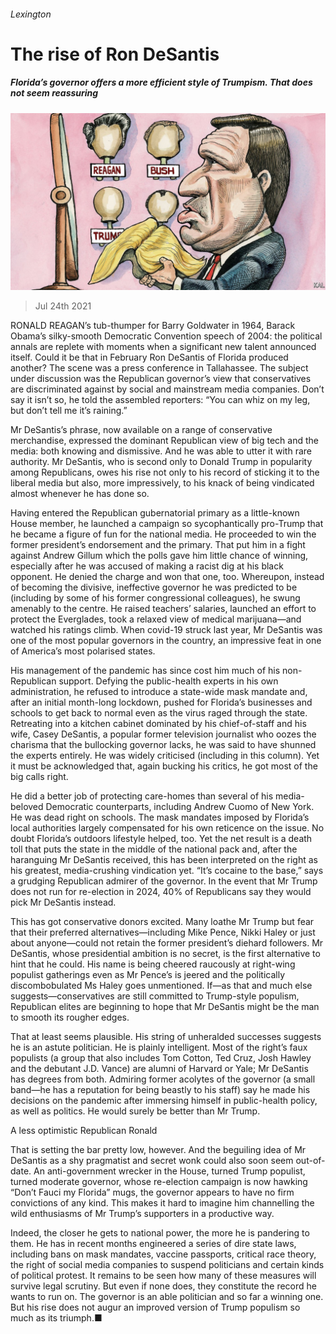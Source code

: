 ###### Lexington

# The rise of Ron DeSantis 

##### Florida’s governor offers a more efficient style of Trumpism. That does not seem reassuring 

![image](images/20210724_USD000_0.jpg) 

> Jul 24th 2021 

RONALD REAGAN’s tub-thumper for Barry Goldwater in 1964, Barack Obama’s silky-smooth Democratic Convention speech of 2004: the political annals are replete with moments when a significant new talent announced itself. Could it be that in February Ron DeSantis of Florida produced another? The scene was a press conference in Tallahassee. The subject under discussion was the Republican governor’s view that conservatives are discriminated against by social and mainstream media companies. Don’t say it isn’t so, he told the assembled reporters: “You can whiz on my leg, but don’t tell me it’s raining.”

Mr DeSantis’s phrase, now available on a range of conservative merchandise, expressed the dominant Republican view of big tech and the media: both knowing and dismissive. And he was able to utter it with rare authority. Mr DeSantis, who is second only to Donald Trump in popularity among Republicans, owes his rise not only to his record of sticking it to the liberal media but also, more impressively, to his knack of being vindicated almost whenever he has done so.


Having entered the Republican gubernatorial primary as a little-known House member, he launched a campaign so sycophantically pro-Trump that he became a figure of fun for the national media. He proceeded to win the former president’s endorsement and the primary. That put him in a fight against Andrew Gillum which the polls gave him little chance of winning, especially after he was accused of making a racist dig at his black opponent. He denied the charge and won that one, too. Whereupon, instead of becoming the divisive, ineffective governor he was predicted to be (including by some of his former congressional colleagues), he swung amenably to the centre. He raised teachers’ salaries, launched an effort to protect the Everglades, took a relaxed view of medical marijuana—and watched his ratings climb. When covid-19 struck last year, Mr DeSantis was one of the most popular governors in the country, an impressive feat in one of America’s most polarised states.

His management of the pandemic has since cost him much of his non-Republican support. Defying the public-health experts in his own administration, he refused to introduce a state-wide mask mandate and, after an initial month-long lockdown, pushed for Florida’s businesses and schools to get back to normal even as the virus raged through the state. Retreating into a kitchen cabinet dominated by his chief-of-staff and his wife, Casey DeSantis, a popular former television journalist who oozes the charisma that the bullocking governor lacks, he was said to have shunned the experts entirely. He was widely criticised (including in this column). Yet it must be acknowledged that, again bucking his critics, he got most of the big calls right.

He did a better job of protecting care-homes than several of his media-beloved Democratic counterparts, including Andrew Cuomo of New York. He was dead right on schools. The mask mandates imposed by Florida’s local authorities largely compensated for his own reticence on the issue. No doubt Florida’s outdoors lifestyle helped, too. Yet the net result is a death toll that puts the state in the middle of the national pack and, after the haranguing Mr DeSantis received, this has been interpreted on the right as his greatest, media-crushing vindication yet. “It’s cocaine to the base,” says a grudging Republican admirer of the governor. In the event that Mr Trump does not run for re-election in 2024, 40% of Republicans say they would pick Mr DeSantis instead.

This has got conservative donors excited. Many loathe Mr Trump but fear that their preferred alternatives—including Mike Pence, Nikki Haley or just about anyone—could not retain the former president’s diehard followers. Mr DeSantis, whose presidential ambition is no secret, is the first alternative to hint that he could. His name is being cheered raucously at right-wing populist gatherings even as Mr Pence’s is jeered and the politically discombobulated Ms Haley goes unmentioned. If—as that and much else suggests—conservatives are still committed to Trump-style populism, Republican elites are beginning to hope that Mr DeSantis might be the man to smooth its rougher edges.

That at least seems plausible. His string of unheralded successes suggests he is an astute politician. He is plainly intelligent. Most of the right’s faux populists (a group that also includes Tom Cotton, Ted Cruz, Josh Hawley and the debutant J.D. Vance) are alumni of Harvard or Yale; Mr DeSantis has degrees from both. Admiring former acolytes of the governor (a small band—he has a reputation for being beastly to his staff) say he made his decisions on the pandemic after immersing himself in public-health policy, as well as politics. He would surely be better than Mr Trump.

A less optimistic Republican Ronald

That is setting the bar pretty low, however. And the beguiling idea of Mr DeSantis as a shy pragmatist and secret wonk could also soon seem out-of-date. An anti-government wrecker in the House, turned Trump populist, turned moderate governor, whose re-election campaign is now hawking “Don’t Fauci my Florida” mugs, the governor appears to have no firm convictions of any kind. This makes it hard to imagine him channelling the wild enthusiasms of Mr Trump’s supporters in a productive way.

Indeed, the closer he gets to national power, the more he is pandering to them. He has in recent months engineered a series of dire state laws, including bans on mask mandates, vaccine passports, critical race theory, the right of social media companies to suspend politicians and certain kinds of political protest. It remains to be seen how many of these measures will survive legal scrutiny. But even if none does, they constitute the record he wants to run on. The governor is an able politician and so far a winning one. But his rise does not augur an improved version of Trump populism so much as its triumph.■

